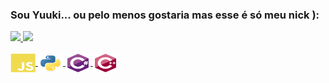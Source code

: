 ### Sou Yuuki... ou pelo menos gostaria mas esse é só meu nick ):

 <div>
  <a href="https://github.com/CallMeYuuki">
  <img height="180em" src="https://github-readme-stats.vercel.app/api?username=CallMeYuuki&show_icons=true&theme=dark&include_all_commits=true&count_private=true"/>
  <img height="180em" src="https://github-readme-stats.vercel.app/api/top-langs/?username=CallMeYuuki&layout=compact&langs_count=7&theme=dark"/>
</div>
 
 <div style="display: inline_block"><br>
  <img align="center" alt="YuukiJs" height="30" width="40" src="https://raw.githubusercontent.com/devicons/devicon/master/icons/javascript/javascript-plain.svg">
  <img align="center" alt="YuukiPython" height="30" width="40" src="https://raw.githubusercontent.com/devicons/devicon/master/icons/python/python-original.svg">
  <img align="center" alt="YuukiCsharp" height="30" width="40" src="https://raw.githubusercontent.com/devicons/devicon/master/icons/csharp/csharp-original.svg">
  <img align="center" alt="YuukiCPP" height="30" width = "40" src="https://raw.githubusercontent.com/devicons/devicon/master/icons/cplusplus/cplusplus-original.svg">
</div>
